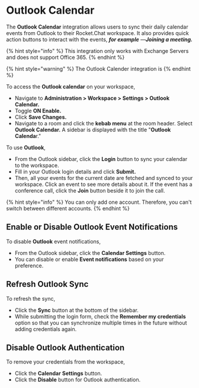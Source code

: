 # Outlook Calendar

The **Outlook Calendar** integration allows users to sync their daily calendar events from Outlook to their Rocket.Chat workspace. It also provides quick action buttons to interact with the events, _**for example**_ —_**Joining a meeting.**_

{% hint style="info" %}
This integration only works with Exchange Servers and does not support Office 365.
{% endhint %}

{% hint style="warning" %}
The Outlook Calender integration is
{% endhint %}

To access the **Outlook calendar** on your workspace,

* Navigate to **Administration > Workspace > Settings > Outlook Calendar.**
* Toggle **ON Enable.**
* Click **Save Changes.**
* Navigate to a room and click the **kebab menu** at the room header. Select **Outlook Calendar.** A sidebar is displayed with the title "**Outlook Calenda**r."

To use **Outlook**,

* From the Outlook sidebar, click the **Login** button to sync your calendar to the workspace.
* Fill in your Outlook login details and click **Submit.**&#x20;
* Then, all your events for the current date are fetched and synced to your workspace. Click an event to see more details about it. If the event has a conference call, click the **Join** button beside it to join the call.

{% hint style="info" %}
You can only add one account. Therefore, you can't switch between different accounts.
{% endhint %}

## Enable or Disable Outlook Event Notifications&#x20;

To disable **Outlook** event notifications,

* From the Outlook sidebar, click the **Calendar Settings** button.&#x20;
* You can disable or enable  **Event notifications** based on your preference.

## Refresh Outlook Sync

To refresh the sync,

* Click the **Sync** button at the bottom of the sidebar.
* While submitting the login form, check the **Remember my credentials** option so that you can synchronize multiple times in the future without adding credentials again.

## Disable Outlook Authentication

To remove your credentials from the workspace,&#x20;

* Click the **Calendar** **Settings** button.
* Click the **Disable** button for Outlook authentication.

